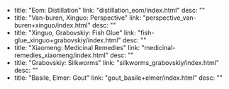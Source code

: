   - title: "Eom: Distillation"
    link: "distillation_eom/index.html"
    desc: ""
  - title: "Van-buren, Xinguo: Perspective"
    link: "perspective_van-buren+xinguo/index.html"
    desc: ""
  - title: "Xinguo, Grabovskiy: Fish Glue"
    link: "fish-glue_xinguo+grabovskiy/index.html"
    desc: ""
  - title: "Xiaomeng: Medicinal Remedies"
    link: "medicinal-remedies_xiaomeng/index.html"
    desc: ""
  - title: "Grabovskiy: Silkworms"
    link: "silkworms_grabovskiy/index.html"
    desc: ""
  - title: "Basile, Elmer: Gout"
    link: "gout_basile+elmer/index.html"
    desc: ""

